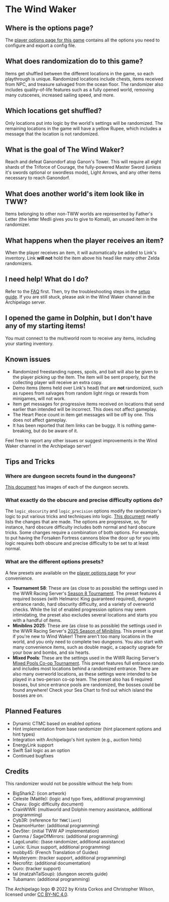 # The Wind Waker

## Where is the options page?

The [player options page for this game](../player-options) contains all the options you need to configure and export a
config file.

## What does randomization do to this game?

Items get shuffled between the different locations in the game, so each playthrough is unique. Randomized locations
include chests, items received from NPC, and treasure salvaged from the ocean floor. The randomizer also includes
quality-of-life features such as a fully opened world, removing many cutscenes, increased sailing speed, and more.

## Which locations get shuffled?

Only locations put into logic by the world's settings will be randomized. The remaining locations in the game will have
a yellow Rupee, which includes a message that the location is not randomized.

## What is the goal of The Wind Waker?

Reach and defeat Ganondorf atop Ganon's Tower. This will require all eight shards of the Triforce of Courage, the
fully-powered Master Sword (unless it's swords optional or swordless mode), Light Arrows, and any other items necessary
to reach Ganondorf.

## What does another world's item look like in TWW?

Items belonging to other non-TWW worlds are represented by Father's Letter (the letter Medli gives you to give to
Komali), an unused item in the randomizer.

## What happens when the player receives an item?

When the player receives an item, it will automatically be added to Link's inventory. Link **will not** hold the item
above his head like many other Zelda randomizers.

## I need help! What do I do?

Refer to the [FAQ](https://lagolunatic.github.io/wwrando/faq/) first. Then, try the troubleshooting steps in the
[setup guide](/tutorial/The%20Wind%20Waker/setup/en). If you are still stuck, please ask in the Wind Waker channel in
the Archipelago server.

## I opened the game in Dolphin, but I don't have any of my starting items!

You must connect to the multiworld room to receive any items, including your starting inventory.

## Known issues

- Randomized freestanding rupees, spoils, and bait will also be given to the player picking up the item. The item will
  be sent properly, but the collecting player will receive an extra copy.
- Demo items (items held over Link's head) that are **not** randomized, such as rupees from salvages from random light
  rings or rewards from minigames, will not work.
- Item get messages for progressive items received on locations that send earlier than intended will be incorrect. This
  does not affect gameplay.
- The Heart Piece count in item get messages will be off by one. This does not affect gameplay.
- It has been reported that item links can be buggy. It is nothing game-breaking, but do be aware of it.

Feel free to report any other issues or suggest improvements in the Wind Waker channel in the Archipelago server!

## Tips and Tricks

### Where are dungeon secrets found in the dungeons?

[This document](https://docs.google.com/document/d/1LrjGr6W9970XEA-pzl8OhwnqMqTbQaxCX--M-kdsLos/edit?usp=sharing) has
images of each of the dungeon secrets.

### What exactly do the obscure and precise difficulty options do?

The `logic_obscurity` and `logic_precision` options modify the randomizer's logic to put various tricks and techniques
into logic.
[This document](https://docs.google.com/spreadsheets/d/14ToE1SvNr9yRRqU4GK2qxIsuDUs9Edegik3wUbLtzH8/edit?usp=sharing)
neatly lists the changes that are made. The options are progressive, so, for instance, hard obscure difficulty includes
both normal and hard obscure tricks. Some changes require a combination of both options. For example, to put having the
Forsaken Fortress cannons blow the door up for you into logic requires both obscure and precise difficulty to be set to
at least normal.

### What are the different options presets?

A few presets are available on the [player options page](../player-options) for your convenience.

- **Tournament S8**: These are (as close to as possible) the settings used in the WWR Racing Server's
  [Season 8 Tournament](https://docs.google.com/document/d/1b8F5DL3P5fgsQC_URiwhpMfqTpsGh2M-KmtTdXVigh4).
  The preset features 4 required bosses (with Helmaroc King guaranteed required), dungeon entrance rando, hard obscurity
  difficulty, and a variety of overworld checks. While the list of enabled progression options may seem intimidating,
  the preset also excludes several locations and starts you with a handful of items.
- **Miniblins 2025**: These are (as close to as possible) the settings used in the WWR Racing Server's
  [2025 Season of Miniblins](https://docs.google.com/document/d/19vT68eU6PepD2BD2ZjR9ikElfqs8pXfqQucZ-TcscV8). This
  preset is great if you're new to Wind Waker! There aren't too many locations in the world, and you only need to
  complete two dungeons. You also start with many convenience items, such as double magic, a capacity upgrade for your
  bow and bombs, and six hearts.
- **Mixed Pools**: These are the settings used in the WWR Racing Server's
  [Mixed Pools Co-op Tournament](https://docs.google.com/document/d/1YGPTtEgP978TIi0PUAD792OtZbE2jBQpI8XCAy63qpg). This
  preset features full entrance rando and includes most locations behind a randomized entrance. There are also many
  overworld locations, as these settings were intended to be played in a two-person co-op team. The preset also has 6
  required bosses, but since entrance pools are randomized, the bosses could be found anywhere! Check your Sea Chart to
  find out which island the bosses are on.

## Planned Features

- Dynamic CTMC based on enabled options
- Hint implementation from base randomizer (hint placement options and hint types)
- Integration with Archipelago's hint system (e.g., auction hints)
- EnergyLink support
- Swift Sail logic as an option
- Continued bugfixes

## Credits

This randomizer would not be possible without the help from:

- BigSharkZ: (icon artwork)
- Celeste (Maëlle): (logic and typo fixes, additional programming)
- Chavu: (logic difficulty document)
- CrainWWR: (multiworld and Dolphin memory assistance, additional programming)
- Cyb3R: (reference for `TWWClient`)
- DeamonHunter: (additional programming)
- Dev5ter: (initial TWW AP implementation)
- Gamma / SageOfMirrors: (additional programming)
- LagoLunatic: (base randomizer, additional assistance)
- Lunix: (Linux support, additional programming)
- mobby45: (French Translation of Guides)
- Mysteryem: (tracker support, additional programming)
- Necrofitz: (additional documentation)
- Ouro: (tracker support)
- tal (matzahTalSoup): (dungeon secrets guide)
- Tubamann: (additional programming)

The Archipelago logo © 2022 by Krista Corkos and Christopher Wilson, licensed under
[CC BY-NC 4.0](http://creativecommons.org/licenses/by-nc/4.0/).
